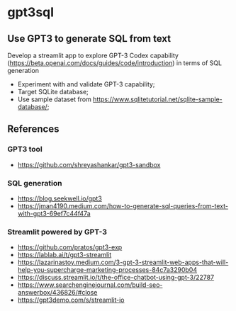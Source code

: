 # gpt3sql

## Use GPT3 to generate SQL from text

Develop a streamlit app to explore GPT-3 Codex capability (https://beta.openai.com/docs/guides/code/introduction) in terms of SQL generation
- Experiment with and validate GPT-3 capability;
- Target SQLite database;
- Use sample dataset from  https://www.sqlitetutorial.net/sqlite-sample-database/;


## References

### GPT3 tool

- https://github.com/shreyashankar/gpt3-sandbox

### SQL generation

- https://blog.seekwell.io/gpt3
- https://jman4190.medium.com/how-to-generate-sql-queries-from-text-with-gpt3-69ef7c44f47a

### Streamlit powered by GPT-3

- https://github.com/pratos/gpt3-exp
- https://lablab.ai/t/gpt3-streamlit
- https://lazarinastoy.medium.com/3-gpt-3-streamlit-web-apps-that-will-help-you-supercharge-marketing-processes-84c7a3290b04
- https://discuss.streamlit.io/t/the-office-chatbot-using-gpt-3/22787
- https://www.searchenginejournal.com/build-seo-answerbox/436826/#close
- https://gpt3demo.com/s/streamlit-io